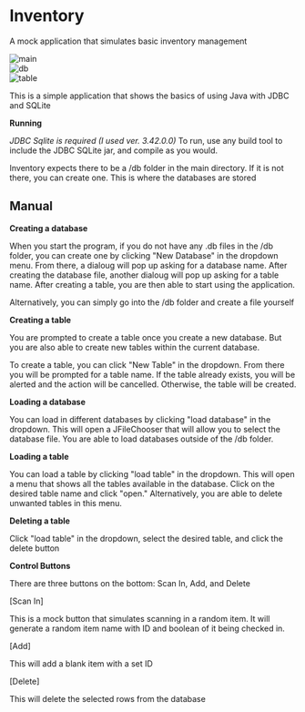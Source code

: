 
# Inventory
A mock application that simulates basic inventory management 


![main](https://github.com/Josh-Gibson/Inventory/assets/22622013/9a427c1f-4203-4ae7-aa2a-7aca67ddd293)
<br>
![db](https://github.com/Josh-Gibson/Inventory/assets/22622013/51ca269c-0158-4898-bf3f-1f4a5a7dfb0b)
<br>
![table](https://github.com/Josh-Gibson/Inventory/assets/22622013/d86d59cc-15be-454c-973e-b9e422d2aada)



This is a simple application that shows the basics of using Java with JDBC and SQLite

<b>Running</b>

*JDBC Sqlite is required (I used ver. 3.42.0.0)*
To run, use any build tool to include the JDBC SQLite jar, and compile as you would.

Inventory expects there to be a /db folder in the main directory. If it is not there, you can create one. This is where the databases are stored

<h2>Manual</h2>
<b>Creating a database</b>

When you start the program, if you do not have any .db files in the /db folder, you can create one by clicking "New Database" in the dropdown menu. From there, a dialoug will pop up asking for a database name. After creating the database file, another dialoug will pop up asking for a table name. After creating a table, you are then able to start using the application.

Alternatively, you can simply go into the /db folder and create a file yourself

<b>Creating a table</b>

You are prompted to create a table once you create a new database. But you are also able to create new tables within the current database.

To create a table, you can click "New Table" in the dropdown. From there you will be prompted for a table name. If the table already exists, you will be alerted and the action will be cancelled. Otherwise, the table will be created.

<b>Loading a database</b>

You can load in different databases by clicking "load database" in the dropdown. This will open a JFileChooser that will allow you to select the database file. You are able to load databases outside of the /db folder.

<b>Loading a table</b>

You can load a table by clicking "load table" in the dropdown. This will open a menu that shows all the tables available in the database. Click on the desired table name and click "open." Alternatively, you are able to delete unwanted tables in this menu.

<b>Deleting a table</b>

Click "load table" in the dropdown, select the desired table, and click the delete button

<b>Control Buttons</b>

There are three buttons on the bottom: Scan In, Add, and Delete

[Scan In]

This is a mock button that simulates scanning in a random item. It will generate a random item name with ID and boolean of it being checked in. 

[Add]

This will add a blank item with a set ID

[Delete]

This will delete the selected rows from the database
